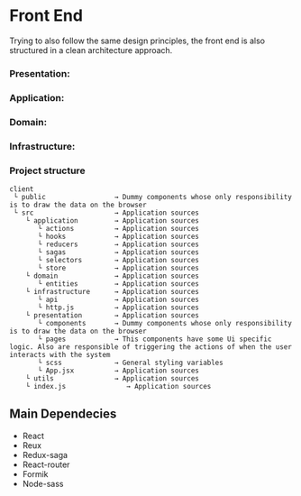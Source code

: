 # Front End
Trying to also follow the same design principles, the front end is also structured in a clean architecture approach.

### Presentation:


### Application:

### Domain:

### Infrastructure:

### Project structure
```
client 
 └ public                 → Dummy components whose only responsibility is to draw the data on the browser
 └ src                    → Application sources
    └ application         → Application sources
       └ actions          → Application sources
       └ hooks            → Application sources
       └ reducers         → Application sources
       └ sagas            → Application sources
       └ selectors        → Application sources
       └ store            → Application sources
    └ domain              → Application sources
       └ entities         → Application sources
    └ infrastructure      → Application sources
       └ api              → Application sources
       └ http.js          → Application sources
    └ presentation        → Application sources
       └ components       → Dummy components whose only responsibility is to draw the data on the browser
       └ pages            → This components have some Ui specific logic. Also are responsible of triggering the actions of when the user interacts with the system
       └ scss             → General styling variables
       └ App.jsx          → Application sources
    └ utils               → Application sources
    └ index.js               → Application sources
```

## Main Dependecies
- React
- Reux
- Redux-saga
- React-router
- Formik
- Node-sass
